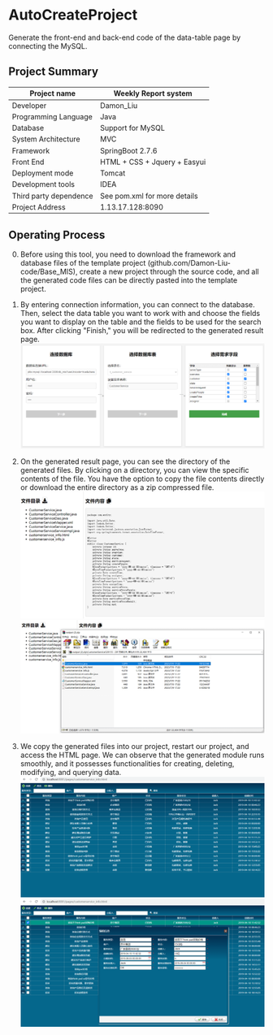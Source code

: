 # AutoCreateProject
Generate the front-end and back-end code of the data-table page by connecting the MySQL.

## Project Summary
| Project name | Weekly Report system |
| -------- | ------- |
| Developer | Damon_Liu |
| Programming Language | Java |
| Database | Support for MySQL |
| System Architecture | MVC |
| Framework | SpringBoot 2.7.6 |
| Front End | HTML + CSS + Jquery + Easyui |
| Deployment mode | Tomcat |
| Development tools | IDEA |
| Third party dependence | See pom.xml for more details |
| Project Address | 1.13.17.128:8090 |

## Operating Process
0. Before using this tool, you need to download the framework and database files of the template project (github.com/Damon-Liu-code/Base_MIS), create a new project through the source code, and all the generated code files can be directly pasted into the template project.

1. By entering connection information, you can connect to the database. Then, select the data table you want to work with and choose the fields you want to display on the table and the fields to be used for the search box. After clicking "Finish," you will be redirected to the generated result page.
![image](https://github.com/Damon-Liu-code/AutoCreateProject/blob/master/img/readme_001.png)


2. On the generated result page, you can see the directory of the generated files. By clicking on a directory, you can view the specific contents of the file. You have the option to copy the file contents directly or download the entire directory as a zip compressed file.
![image](https://github.com/Damon-Liu-code/AutoCreateProject/blob/master/img/readme_002.png)
![image](https://github.com/Damon-Liu-code/AutoCreateProject/blob/master/img/readme_003.png)

3. We copy the generated files into our project, restart our project, and access the HTML page. We can observe that the generated module runs smoothly, and it possesses functionalities for creating, deleting, modifying, and querying data.
![image](https://github.com/Damon-Liu-code/AutoCreateProject/blob/master/img/readme_004.png)
![image](https://github.com/Damon-Liu-code/AutoCreateProject/blob/master/img/readme_005.png)
